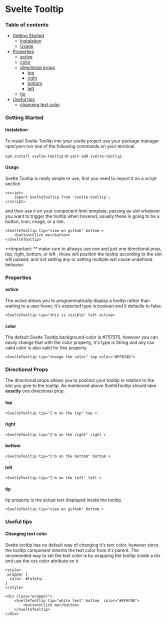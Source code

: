 # Svelte Tooltip

### Table of contents

* [Getting Started](#getting-started)
	* [Instalation](#instalation)
	* [Usage](#usage)
* [Properties](#properties)
	* [active](#active)
	* [color](#color)
	* [directional props](#directional-props)
		* [top](#top)
		* [right](#right)
		* [bottom](#bottom)
		* [left](#left)
	* [tip](#tip)
* [Useful tips](#useful-tips)
	* [changing text color](#changing-text-color)

### Getting Started
#### Instalation
To install Svelte Tooltip into your svelte project use your package manager npm/yarn run one of the following commands on your terminal.

```npm install svelte-tooltip``` or ```yarn add svelte-tooltip```

#### Usage
Svelte Tooltip is really simple to use, first you need to import it on a script section
```
<script>
	import SvelteTooltip from 'svelte-tooltip';
</script>
```
and then use it on your component html template, passing as slot whatever you want to trigger the tooltip when hovered, usually these is going to be a button, icon, image, or a link.
``` 
<SvelteTooltip tip="view on github" bottom >
	<button>Click me</button>
</SvelteTooltip>
```
**Important: ** make sure to allways use one and just one directional prop, top, right, bottom, or left , those will position the tooltip according to the slot will passed, and not setting any or setting multiple will cause undefined behavior.

### Properties
#### active
The active allows you to programmatically display a tooltip rather than waiting to a user hover, it's expected type is boolean and it defaults to false.

```<SvelteTooltip tip="this is visible" left active>```

#### color

The default Svelte Tooltip background-color is #757575, however you can easily change that with the color property, it's type is String and any css valid color is also valid for this property.
```
<SvelteTooltip tip="change the color" top color="#FFB74D">
```

### Directional Props
The directional props allows you to position your tooltip in relation to the slot you give to the tooltip. As mentioned above SvelteTooltip should take **exactly** one directional prop. 
#### top
```<SvelteTooltip tip="I'm on the top" top >```
#### right
```<SvelteTooltip tip="I'm on the right" right >```
#### bottom
```<SvelteTooltip tip="I'm on the bottom" bottom >```
#### left
```<SvelteTooltip tip="I'm on the left" left >```


#### tip
tip property is the actual text displayed inside the tooltip.
```
<SvelteTooltip tip="view on github" bottom >
```
### Useful tips
#### Changing text color
Svelte tooltip has no default way of changing it's text color, however since the tooltip component inherits the text color from it's parent. The recomended way to set the text color is by wrapping the tooltip inside a div and use the css color attribute on it.
```
<style>
.wrapper {
  color: #fafafa;
}
</style>

<div class="wrapper">
	<SvelteTooltip tip="white text" bottom  color="#EF6C00">
		<button>Click me</button>
	</SvelteTooltip>
</div>
```
